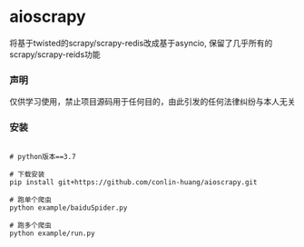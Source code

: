 

# aioscrapy
将基于twisted的scrapy/scrapy-redis改成基于asyncio, 保留了几乎所有的scrapy/scrapy-reids功能

### 声明
仅供学习使用，禁止项目源码用于任何目的，由此引发的任何法律纠纷与本人无关

### 安装

``` 

# python版本==3.7

# 下载安装
pip install git+https://github.com/conlin-huang/aioscrapy.git

# 跑单个爬虫
python example/baiduSpider.py

# 跑多个爬虫
python example/run.py
```

